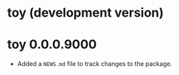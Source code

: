 # toy (development version)

# toy 0.0.0.9000

* Added a `NEWS.md` file to track changes to the package.
